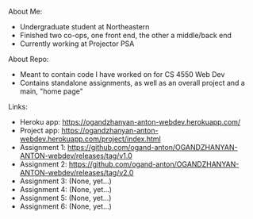 About Me:
- Undergraduate student at Northeastern
- Finished two co-ops, one front end, the other a middle/back end
- Currently working at Projector PSA

About Repo:
- Meant to contain code I have worked on for CS 4550 Web Dev
- Contains standalone assignments, as well as an overall project and a main, "home page"

Links:
- Heroku app:   https://ogandzhanyan-anton-webdev.herokuapp.com/
- Project app:  https://ogandzhanyan-anton-webdev.herokuapp.com/project/index.html
- Assignment 1: https://github.com/ogand-anton/OGANDZHANYAN-ANTON-webdev/releases/tag/v1.0
- Assignment 2: https://github.com/ogand-anton/OGANDZHANYAN-ANTON-webdev/releases/tag/v2.0
- Assignment 3: (None, yet...)
- Assignment 4: (None, yet...)
- Assignment 5: (None, yet...)
- Assignment 6: (None, yet...)
